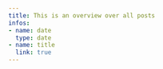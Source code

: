 ```yaml
---
title: This is an overview over all posts
infos:
- name: date
  type: date
- name: title
  link: true
---
```

